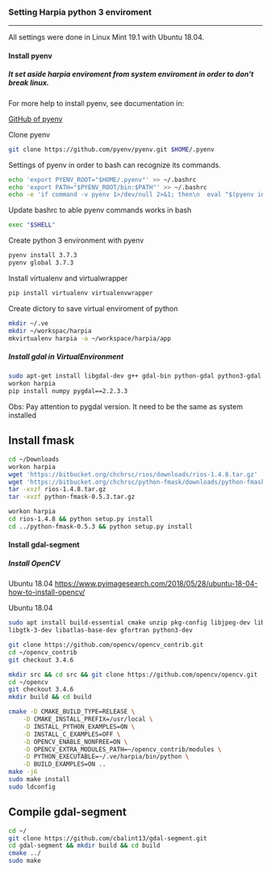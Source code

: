 ### Setting Harpia python 3 enviroment

___________________________________________________

All settings were done in Linux Mint 19.1 with Ubuntu 18.04.

#### Install pyenv
##### It set aside harpia enviroment from system enviroment in order to don't break linux.

For more help to install pyenv, see documentation in:

[GitHub of pyenv](http://github.com/pyenv/pyenv)

Clone pyenv

```bash
git clone https://github.com/pyenv/pyenv.git $HOME/.pyenv
```

Settings of pyenv in order to bash can recognize its commands.
```bash
echo 'export PYENV_ROOT="$HOME/.pyenv"' >> ~/.bashrc
echo 'export PATH="$PYENV_ROOT/bin:$PATH"' >> ~/.bashrc
echo -e 'if command -v pyenv 1>/dev/null 2>&1; then\n  eval "$(pyenv init -)"\nfi' >> ~/.bashrc
```

Update bashrc to able pyenv commands works in bash
```bash
exec "$SHELL"
```

Create python 3 environment with pyenv


```bash
pyenv install 3.7.3
pyenv global 3.7.3
```

Install virtualenv and virtualwrapper

```bash
pip install virtualenv virtualenvwrapper
```

Create dictory to save virtual enviroment of python

```bash
mkdir ~/.ve
mkdir ~/workspac/harpia
mkvirtualenv harpia -a ~/workspace/harpia/app
```

##### Install gdal in VirtualEnvironment

```bash
sudo apt-get install libgdal-dev g++ gdal-bin python-gdal python3-gdal
workon harpia
pip install numpy pygdal==2.2.3.3
```
Obs: Pay attention to pygdal version. It need to be the same as system installed

## Install fmask

```bash
cd ~/Downloads
workon harpia
wget 'https://bitbucket.org/chchrsc/rios/downloads/rios-1.4.8.tar.gz'
wget 'https://bitbucket.org/chchrsc/python-fmask/downloads/python-fmask-0.5.3.tar.gz'
tar -xvzf rios-1.4.8.tar.gz
tar -xvzf python-fmask-0.5.3.tar.gz

workon harpia
cd rios-1.4.8 && python setup.py install
cd ../python-fmask-0.5.3 && python setup.py install
```

#### Install gdal-segment
##### Install OpenCV

Ubuntu 18.04
https://www.pyimagesearch.com/2018/05/28/ubuntu-18-04-how-to-install-opencv/

Ubuntu 18.04
```bash
sudo apt install build-essential cmake unzip pkg-config libjpeg-dev libpng-dev libtiff-dev 
libgtk-3-dev libatlas-base-dev gfortran python3-dev

```

```bash
git clone https://github.com/opencv/opencv_contrib.git
cd ~/opencv_contrib
git checkout 3.4.6

mkdir src && cd src && git clone https://github.com/opencv/opencv.git
cd ~/opencv
git checkout 3.4.6
mkdir build && cd build
```

```bash
cmake -D CMAKE_BUILD_TYPE=RELEASE \
	-D CMAKE_INSTALL_PREFIX=/usr/local \
	-D INSTALL_PYTHON_EXAMPLES=ON \
	-D INSTALL_C_EXAMPLES=OFF \
	-D OPENCV_ENABLE_NONFREE=ON \
	-D OPENCV_EXTRA_MODULES_PATH=~/opencv_contrib/modules \
	-D PYTHON_EXECUTABLE=~/.ve/harpia/bin/python \
	-D BUILD_EXAMPLES=ON ..
make -j6
sudo make install
sudo ldconfig
```

## Compile gdal-segment

```bash
cd ~/
git clone https://github.com/cbalint13/gdal-segment.git
cd gdal-segment && mkdir build && cd build
cmake ../
sudo make
```